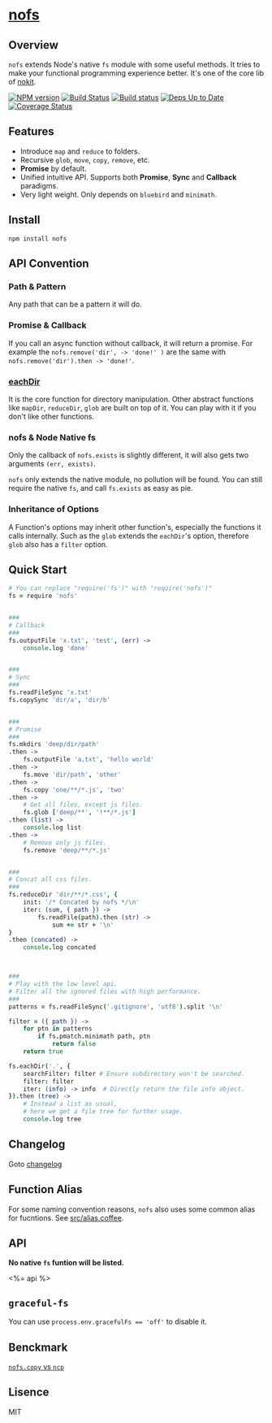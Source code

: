 # [nofs](https://github.com/ysmood/nofs)

## Overview

`nofs` extends Node's native `fs` module with some useful methods. It tries
to make your functional programming experience better. It's one of the core
lib of [nokit][].

[![NPM version](https://badge.fury.io/js/nofs.svg)](http://badge.fury.io/js/nofs) [![Build Status](https://travis-ci.org/ysmood/nofs.svg)](https://travis-ci.org/ysmood/nofs) [![Build status](https://ci.appveyor.com/api/projects/status/11ddy1j4wofdhal7?svg=true)](https://ci.appveyor.com/project/ysmood/nofs)
 [![Deps Up to Date](https://david-dm.org/ysmood/nofs.svg?style=flat)](https://david-dm.org/ysmood/nofs) [![Coverage Status](https://coveralls.io/repos/ysmood/nofs/badge.svg)](https://coveralls.io/r/ysmood/nofs)

## Features

- Introduce `map` and `reduce` to folders.
- Recursive `glob`, `move`, `copy`, `remove`, etc.
- **Promise** by default.
- Unified intuitive API. Supports both **Promise**, **Sync** and **Callback** paradigms.
- Very light weight. Only depends on `bluebird` and `minimath`.

## Install

```shell
npm install nofs
```

## API Convention

### Path & Pattern

Any path that can be a pattern it will do.

### Promise & Callback

If you call an async function without callback, it will return a promise.
For example the `nofs.remove('dir', -> 'done!' )` are the same with
`nofs.remove('dir').then -> 'done!'`.

### [eachDir](#eachDir)

It is the core function for directory manipulation. Other abstract functions
like `mapDir`, `reduceDir`, `glob` are built on top of it. You can play
with it if you don't like other functions.

### nofs & Node Native fs

Only the callback of `nofs.exists`
is slightly different, it will also gets two arguments `(err, exists)`.

`nofs` only extends the native module, no pollution will be found. You can
still require the native `fs`, and call `fs.exists` as easy as pie.

### Inheritance of Options

A Function's options may inherit other function's, especially the functions it calls internally. Such as the `glob` extends the `eachDir`'s
option, therefore `glob` also has a `filter` option.

## Quick Start

```coffee
# You can replace "require('fs')" with "require('nofs')"
fs = require 'nofs'


###
# Callback
###
fs.outputFile 'x.txt', 'test', (err) ->
    console.log 'done'


###
# Sync
###
fs.readFileSync 'x.txt'
fs.copySync 'dir/a', 'dir/b'


###
# Promise
###
fs.mkdirs 'deep/dir/path'
.then ->
    fs.outputFile 'a.txt', 'hello world'
.then ->
    fs.move 'dir/path', 'other'
.then ->
    fs.copy 'one/**/*.js', 'two'
.then ->
    # Get all files, except js files.
    fs.glob ['deep/**', '!**/*.js']
.then (list) ->
    console.log list
.then ->
    # Remove only js files.
    fs.remove 'deep/**/*.js'


###
# Concat all css files.
###
fs.reduceDir 'dir/**/*.css', {
    init: '/* Concated by nofs */\n'
    iter: (sum, { path }) ->
        fs.readFile(path).then (str) ->
            sum += str + '\n'
}
.then (concated) ->
    console.log concated



###
# Play with the low level api.
# Filter all the ignored files with high performance.
###
patterns = fs.readFileSync('.gitignore', 'utf8').split '\n'

filter = ({ path }) ->
    for ptn in patterns
        if fs.pmatch.minimath path, ptn
            return false
    return true

fs.eachDir('.', {
    searchFilter: filter # Ensure subdirectory won't be searched.
    filter: filter
    iter: (info) -> info  # Directly return the file info object.
}).then (tree) ->
    # Instead a list as usual,
    # here we get a file tree for further usage.
    console.log tree
```


## Changelog

Goto [changelog](doc/changelog.md)

## Function Alias

For some naming convention reasons, `nofs` also uses some common alias for fucntions. See [src/alias.coffee](src/alias.coffee).

## API

__No native `fs` funtion will be listed.__

<%= api %>

## `graceful-fs`

You can use `process.env.gracefulFs == 'off'` to disable it.

## Benckmark

[`nofs.copy` vs `ncp`](benchmark/ncp.coffee)

## Lisence

MIT


[nokit]: https://github.com/ysmood/nokit